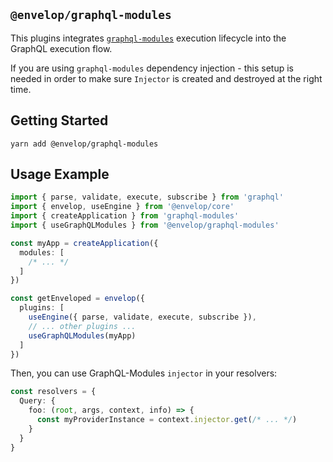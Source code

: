 ## `@envelop/graphql-modules`

This plugins integrates [`graphql-modules`](https://github.com/Urigo/graphql-modules) execution lifecycle into the GraphQL execution flow.

If you are using `graphql-modules` dependency injection - this setup is needed in order to make sure `Injector` is created and destroyed at the right time.

## Getting Started

```
yarn add @envelop/graphql-modules
```

## Usage Example

```ts
import { parse, validate, execute, subscribe } from 'graphql'
import { envelop, useEngine } from '@envelop/core'
import { createApplication } from 'graphql-modules'
import { useGraphQLModules } from '@envelop/graphql-modules'

const myApp = createApplication({
  modules: [
    /* ... */
  ]
})

const getEnveloped = envelop({
  plugins: [
    useEngine({ parse, validate, execute, subscribe }),
    // ... other plugins ...
    useGraphQLModules(myApp)
  ]
})
```

Then, you can use GraphQL-Modules `injector` in your resolvers:

```ts
const resolvers = {
  Query: {
    foo: (root, args, context, info) => {
      const myProviderInstance = context.injector.get(/* ... */)
    }
  }
}
```
